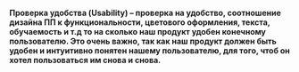 **Проверка удобства (Usability) – проверка на удобство, соотношение дизайна ПП к функциональности, цветового оформления, текста, обучаемость и т.д то на сколько наш продукт удобен конечному пользователю. Это очень важно, так как наш продукт должен быть удобен и интуитивно понятен нашему пользователю, для того, чтоб он хотел пользоваться им снова и снова.**